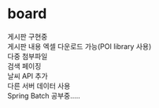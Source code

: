 # board
게시판 구현중 <br/>
게시판 내용 엑셀 다운로드 가능(POI library 사용) <br/>
다중 첨부파일 <br/>
검색 페이징 <br/>
날씨 API 추가 <br/>
다른 서버 데이터 사용 <br/>
Spring Batch 공부중.....

